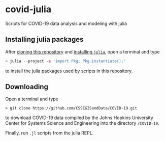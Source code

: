 # covid-julia
Scripts for COVID-19 data analysis and modeling with julia

## Installing julia packages

After [cloning this repository](https://help.github.com/en/github/creating-cloning-and-archiving-repositories/cloning-a-repository) and [installing `julia`](https://julialang.org/downloads/), open a terminal and type
```julia
> julia --project -e 'import Pkg; Pkg.instantiate();'
```
to install the julia packages used by scripts in this repository. 

## Downloading 

Open a terminal and type
```
> git clone https://github.com/CSSEGISandData/COVID-19.git
```
to download COVID-19 data compiled by the Johns Hopkins University Center for Systems Science and Engineering into the directory `/COVID-19`.

Finally, run `.jl` scripts from the julia REPL.
